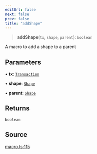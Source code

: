 ```yaml
---
editUrl: false
next: false
prev: false
title: "addShape"
---
```


> **addShape**(`tx`, `shape`, `parent`): `boolean`

A macro to add a shape to a parent

## Parameters

• **tx**: [`Transaction`](/api-core/classes/transaction/)

• **shape**: [`Shape`](/api-core/classes/shape/)

• **parent**: [`Shape`](/api-core/classes/shape/)

## Returns

`boolean`

## Source

[macro.ts:115](https://github.com/dgmjs/dgmjs/blob/main/packages/core/src/macro.ts#L115)
